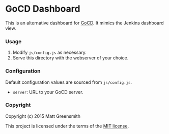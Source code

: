# GoCD Dashboard

This is an alternative dashboard for [GoCD](http://go.cd). It mimics the Jenkins dashboard view.

### Usage

1. Modify `js/config.js` as necessary.
2. Serve this directory with the webserver of your choice.

### Configuration

Default configuration values are sourced from `js/config.js`.

- `server`: URL to your GoCD server.

### Copyright

Copyright (c) 2015 Matt Greensmith

This project is licensed under the terms of the [MIT license](/LICENSE.txt).
